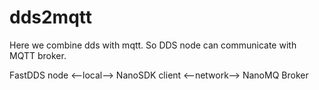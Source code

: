 # dds2mqtt

Here we combine dds with mqtt. So DDS node can communicate with MQTT broker.

FastDDS node <--local--> NanoSDK client <--network--> NanoMQ Broker

